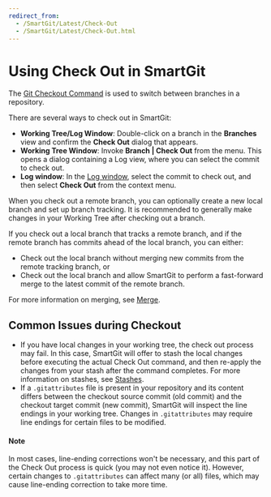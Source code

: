 ```yaml
---
redirect_from:
  - /SmartGit/Latest/Check-Out
  - /SmartGit/Latest/Check-Out.html
---
```

# Using Check Out in SmartGit

The [Git Checkout Command](../../GitConcepts/Branches.md#working-with-branches-using-checkout) is used to switch between branches in a repository.

There are several ways to check out in SmartGit:

- **Working Tree/Log Window**: Double-click on a branch in the **Branches** view and confirm the **Check Out** dialog that appears.
- **Working Tree Window**: Invoke **Branch \| Check Out** from the menu. This opens a dialog containing a Log view, where you can select the commit to check out.
- **Log window**: In the [Log window](Log.md), select the commit to check out, and then select **Check Out** from the context menu.

When you check out a remote branch, you can optionally create a new local branch and set up branch tracking. It is recommended to generally make changes in your Working Tree after checking out a branch.

If you check out a local branch that tracks a remote branch, and if the remote branch has commits ahead of the local branch, you can either:
- Check out the local branch without merging new commits from the remote tracking branch, or
- Check out the local branch and allow SmartGit to perform a fast-forward merge to the latest commit of the remote branch.

For more information on merging, see [Merge](Merge.md).

## Common Issues during Checkout

-   If you have local changes in your working tree, the check out process may fail. In this case, SmartGit will offer to stash the local changes before executing the actual Check Out command, and then re-apply the changes from your stash after the command completes. For more information on stashes, see [Stashes](Local-Operations-on-the-Working-Tree.md#stashes).
-   If a `.gitattributes` file is present in your repository and its content differs between the checkout source commit (old commit) and the checkout target commit (new commit), SmartGit will inspect the line endings in your working tree. Changes in `.gitattributes` may require line endings for certain files to be modified.

#### Note
In most cases, line-ending corrections won't be necessary, and this part of the Check Out process is quick (you may not even notice it). However, certain changes to `.gitattributes` can affect many (or all) files, which may cause line-ending correction to take more time.

